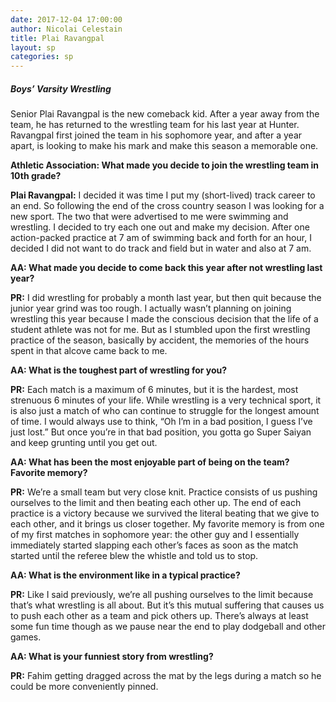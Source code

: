 ```yaml
---
date: 2017-12-04 17:00:00
author: Nicolai Celestain
title: Plai Ravangpal
layout: sp
categories: sp
---
```


##### Boys’ Varsity Wrestling

Senior Plai Ravangpal is the new comeback kid. After a year away from the team, he has returned to the wrestling team for his last year at Hunter. Ravangpal first joined the team in his sophomore year, and after a year apart, is looking to make his mark and make this season a memorable one.

**Athletic Association: What made you decide to join the wrestling team in 10th grade?**

**Plai Ravangpal:** I decided it was time I put my (short-lived) track career to an end. So following the end of the cross country season I was looking for a new sport. The two that were advertised to me were swimming and wrestling. I decided to try each one out and make my decision. After one action-packed practice at 7 am of swimming back and forth for an hour, I decided I did not want to do track and field but in water and also at 7 am.

**AA: What made you decide to come back this year after not wrestling last year?**

**PR:** I did wrestling for probably a month last year, but then quit because the junior year grind was too rough. I actually wasn’t planning on joining wrestling this year because I made the conscious decision that the life of a student athlete was not for me. But as I stumbled upon the first wrestling practice of the season, basically by accident, the memories of the hours spent in that alcove came back to me.

**AA: What is the toughest part of wrestling for you?**

**PR:** Each match is a maximum of 6 minutes, but it is the hardest, most strenuous 6 minutes of your life. While wrestling is a very technical sport, it is also just a match of who can continue to struggle for the longest amount of time. I would always use to think, “Oh I’m in a bad position, I guess I’ve just lost.” But once you’re in that bad position, you gotta go Super Saiyan and keep grunting until you get out.


**AA: What has been the most enjoyable part of being on the team? Favorite memory?**

**PR:** We’re a small team but very close knit. Practice consists of us pushing ourselves to the limit and then beating each other up. The end of each practice is a victory because we survived the literal beating that we give to each other, and it brings us closer together. My favorite memory is from one of my first matches in sophomore year: the other guy and I essentially immediately started slapping each other’s faces as soon as the match started until the referee blew the whistle and told us to stop.

**AA: What is the environment like in a typical practice?**

**PR:** Like I said previously, we’re all pushing ourselves to the limit because that’s what wrestling is all about. But it’s this mutual suffering that causes us to push each other as a team and pick others up. There’s always at least some fun time though as we pause near the end to play dodgeball and other games.

**AA: What is your funniest story from wrestling?**

**PR:** Fahim getting dragged across the mat by the legs during a match so he could be more conveniently pinned.
